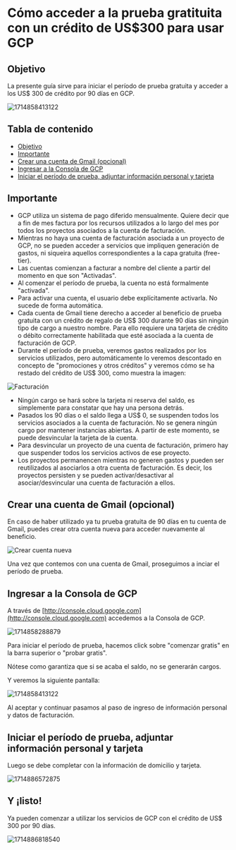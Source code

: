 # Cómo acceder a la prueba gratituita con un crédito de US$300 para usar GCP

## Objetivo

La presente guía sirve para iniciar el período de prueba gratuita y acceder a los US$ 300 de crédito por 90 días en GCP.

![1714858413122](image/como_acceder/1714858413122.png)

## Tabla de contenido

* [Objetivo](#objetivo)
* [Importante](https://github.com/datacloudclub/datacloudclub/blob/main/Google%20Cloud%20Platform%20(GCP)/Gu%C3%ADas/como_acceder.md#importante)
* [Crear una cuenta de Gmail (opcional)](https://github.com/datacloudclub/datacloudclub/blob/main/Google%20Cloud%20Platform%20(GCP)/Gu%C3%ADas/como_acceder.md#crear-una-cuenta-de-gmail-opcional)
* [Ingresar a la Consola de GCP](https://github.com/datacloudclub/datacloudclub/blob/main/Google%20Cloud%20Platform%20(GCP)/Gu%C3%ADas/como_acceder.md#ingresar-a-la-consola-de-gcp)
* [Iniciar el período de prueba, adjuntar información personal y tarjeta](https://github.com/datacloudclub/datacloudclub/blob/main/Google%20Cloud%20Platform%20(GCP)/Gu%C3%ADas/como_acceder.md#ingresar-a-la-consola-de-gcp)

## Importante

* GCP utiliza un sistema de pago diferido mensualmente. Quiere decir que a fin de mes factura por los recursos utilizados a lo largo del mes por todos los proyectos asociados a la cuenta de facturación.
* Mientras no haya una cuenta de facturación asociada a un proyecto de GCP, no se pueden acceder a servicios que impliquen generación de gastos, ni siqueira aquellos correspondientes a la capa gratuita (free-tier).
* Las cuentas comienzan a facturar a nombre del cliente a partir del momento en que son "Activadas".
* Al comenzar el período de prueba, la cuenta no está formalmente "activada".
* Para activar una cuenta, el usuario debe explícitamente activarla. No sucede de forma automática.
* Cada cuenta de Gmail tiene derecho a acceder al beneficio de prueba gratuita con un crédito de regalo de US$ 300 durante 90 días sin ningún tipo de cargo a nuestro nombre. Para ello requiere una tarjeta de crédito o débito correctamente habilitada que esté asociada a la cuenta de facturación de GCP.
* Durante el período de prueba, veremos gastos realizados por los servicios utilizados, pero automáticamente lo veremos descontado en concepto de "promociones y otros créditos" y veremos cómo se ha restado del crédito de US$ 300, como muestra la imagen:

![Facturación](image/como_acceder/1714857450758.png)

* Ningún cargo se hará sobre la tarjeta ni reserva del saldo, es simplemente para constatar que hay una persona detrás.
* Pasados los 90 días o el saldo llega a US$ 0, se suspenden todos los servicios asociados a la cuenta de facturación. No se genera ningún cargo por mantener instancias abiertas. A partir de este momento, se puede desvincular la tarjeta de la cuenta.
* Para desvincular un proyecto de una cuenta de facturación, primero hay que suspender todos los servicios activos de ese proyecto.
* Los proyectos permanencen mientras no generen gastos y pueden ser reutilizados al asociarlos a otra cuenta de facturación. Es decir, los proyectos persisten y se pueden activar/desactivar al asociar/desvincular una cuenta de facturación a ellos.

## Crear una cuenta de Gmail (opcional)

En caso de haber utilizado ya tu prueba gratuita de 90 días en tu cuenta de Gmail, puedes crear otra cuenta nueva para acceder nuevamente al beneficio.

![Crear cuenta nueva](image/como_acceder/1714847453295.png)

Una vez que contemos con una cuenta de Gmail, proseguimos a inciar el período de prueba.

## Ingresar a la Consola de GCP

A través de [http://console.cloud.google.com](http://console.cloud.google.com) accedemos a la Consola de GCP.

![1714858288879](image/como_acceder/1714858288879.png)

Para iniciar el período de prueba, hacemos click sobre "comenzar gratis" en la barra superior o "probar gratis".

Nótese como garantiza que si se acaba el saldo, no se generarán cargos.

Y veremos la siguiente pantalla:

![1714858413122](image/como_acceder/1714858413122.png)

Al aceptar y continuar pasamos al paso de ingreso de información personal y datos de facturación.

## Iniciar el período de prueba, adjuntar información personal y tarjeta

Luego se debe completar con la información de domicilio y tarjeta.

![1714886572875](image/como_acceder/1714886572875.png)

## Y ¡listo!

Ya pueden comenzar a utilizar los servicios de GCP con el crédito de US$ 300 por 90 días.

![1714886818540](image/como_acceder/1714886818540.png)

